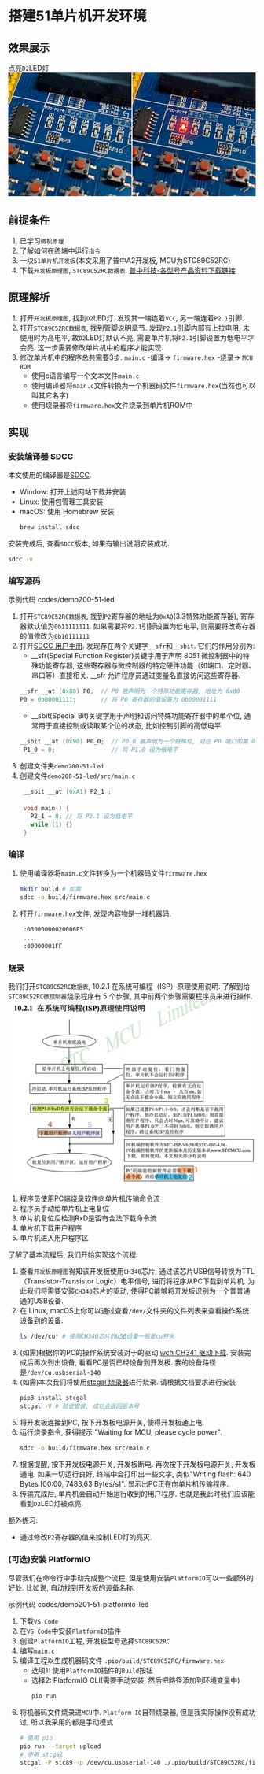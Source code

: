 # 搭建51单片机开发环境

## 效果展示

点亮`D2`LED灯
![picture 0](assets/609301928e19be72f5574acb143a373156abe1784da065a7aadd7e8e06b7bd15.jpeg)

## 前提条件

1. 已学习`微机原理`
2. 了解如何在终端中运行`指令`
3. 一块`51单片机开发板`(本文采用了普中A2开发板, MCU为STC89C52RC)
4. 下载`开发板原理图`, `STC89C52RC数据表`. [普中科技-各型号产品资料下载链接](http://www.prechin.cn/gongsixinwen/208.html)

## 原理解析

1. 打开`开发板原理图`, 找到`D2`LED灯. 发现其一端连着`VCC`, 另一端连着`P2.1`引脚.
2. 打开`STC89C52RC数据表`, 找到管脚说明章节. 发现`P2.1`引脚内部有上拉电阻, 未使用时为高电平, 故`D2`LED灯默认不亮, 需要单片机将`P2.1`引脚设置为低电平才会亮. 这一步需要修改单片机中的程序才能实现.
3. 修改单片机中的程序总共需要3步. `main.c` -编译-> `firmware.hex` -烧录-> `MCU ROM`
   - 使用c语言编写一个文本文件`main.c`
   - 使用编译器将`main.c`文件转换为一个机器码文件`firmware.hex`(当然也可以叫其它名字)
   - 使用烧录器将`firmware.hex`文件烧录到单片机ROM中

## 实现

### 安装编译器 SDCC

本文使用的编译器是[SDCC](https://sdcc.sourceforge.net/).
- Window: 打开上述网站下载并安装
- Linux: 使用包管理工具安装
- macOS: 使用 Homebrew 安装
  ```bash
  brew install sdcc
  ```

安装完成后, 查看`SDCC`版本, 如果有输出说明安装成功.
```bash
sdcc -v
```

### 编写源码

示例代码 codes/demo200-51-led

1. 打开`STC89C52RC数据表`, 找到`P2`寄存器的地址为`0xAO`(3.3特殊功能寄存器), 寄存器默认值为`0b11111111`. 如果需要将`P2.1`引脚设置为低电平, 则需要将改寄存器的值修改为`0b10111111`
2. 打开[SDCC 用户手册](https://sdcc.sourceforge.net/doc/sdccman.pdf). 发现存在两个关键字`__sfr`和`__sbit`. 它们的作用分别为:
   - __sfr(Special Function Register)关键字用于声明 8051 微控制器中的特殊功能寄存器, 这些寄存器与微控制器的特定硬件功能（如端口、定时器、串口等）直接相关. __sfr 允许程序员通过变量名直接访问这些寄存器.
   ```c
   __sfr __at (0x80) P0;  // P0 被声明为一个特殊功能寄存器, 地址为 0x80
   P0 = 0b00001111;       // 将 P0 寄存器的值设置为 0b00001111
   ```
   - __sbit(Special Bit)关键字用于声明和访问特殊功能寄存器中的单个位, 通常用于直接控制或读取某个位的状态, 比如控制引脚的高低电平
   ```c
   __sbit __at (0x90) P0_0;  // P0_0 被声明为一个特殊位, 对应 P0 端口的第 0 位
    P1_0 = 0;                // 将 P1.0 设为低电平
   ```
3. 创建文件夹`demo200-51-led`
4. 创建文件`demo200-51-led/src/main.c`
   ```c
    __sbit __at (0xA1) P2_1 ;

    void main() {
      P2_1 = 0; // 将 P2.1 设为低电平
      while (1) {}
    }
   ```

### 编译

1. 使用编译器将`main.c`文件转换为一个机器码文件`firmware.hex`
   ```bash
   mkdir build # 如需
   sdcc -o build/firmware.hex src/main.c
   ```
2. 打开`firmware.hex`文件, 发现内容物是一堆机器码.
   ```txt
    :03000000020006F5
    ...
    :00000001FF
   ```

### 烧录

我们打开`STC89C52RC数据表`, 10.2.1 在系统可编程（ISP）原理使用说明. 了解到给`STC89C52RC微控制器`烧录程序有 5 个步骤, 其中前两个步骤需要程序员来进行操作.
![picture 1](assets/e23edca33a1dc7cd2a7069f82af5dd983f26bd3a3af50e15d48c7df8c0903647.png)
1. 程序员使用PC端烧录软件向单片机传输命令流
2. 程序员手动给单片机上电复位
3. 单片机复位后检测RxD是否有合法下载命令流
4. 单片机下载用户程序
5. 单片机进入用户程序区

了解了基本流程后, 我们开始实现这个流程.
1. 查看`开发板原理图`得知该开发板使用`CH340`芯片, 通过该芯片USB信号转换为TTL（Transistor-Transistor Logic）电平信号, 进而将程序从PC下载到单片机. 为此我们将需要安装`CH340`芯片的驱动, 使得PC能够将开发板识别为一个普普通通的USB设备. 
2. 在 Linux, macOS上你可以通过查看`/dev/`文件夹的文件列表来查看操作系统设备到的设备.
   ```bash
   ls /dev/cu* # 使用CH340芯片的USB设备一般是cu开头
   ```
3. (如需)根据你的PC的操作系统安装对于的驱动 [wch CH341 驱动下载](https://www.wch.cn/downloads/CH341SER_ZIP.html). 安装完成后再次列出设备, 看看PC是否已经设备到开发板. 我的设备路径是`/dev/cu.usbserial-140`
4. (如需)本次我们将使用[stcgal 烧录器](https://github.com/grigorig/stcgal)进行烧录. 请根据文档要求进行安装
   ```bash
   pip3 install stcgal
   stcgal -V # 验证安装, 成功会返回版本号
   ```
5. 将开发板连接到PC, 按下开发板电源开关, 使得开发板通上电.
6. 运行烧录指令, 获得提示 "Waiting for MCU, please cycle power".
   ```bash
   sdcc -o build/firmware.hex src/main.c
   ```
7. 根据提醒, 按下开发板电源开关, 开发板断电. 再次按下开发板电源开关, 开发板通电. 如果一切运行良好, 终端中会打印出一些文字, 类似"Writing flash: 640 Bytes [00:00, 7483.63 Bytes/s]". 显示出PC正在向单片机传输程序.
8. 传输完成后, 单片机会自动开始运行收到的用户程序. 也就是我此时我们应该能看到`D2`LED灯被点亮.

额外练习:
- 通过修改`P2`寄存器的值来控制LED灯的亮灭.

### (可选)安装 PlatformIO

尽管我们在命令行中手动完成整个流程, 但是使用安装`PlatformIO`可以一些额外的好处. 比如说, 自动找到开发板的设备名称.

示例代码 codes/demo201-51-platformio-led

1. 下载`VS Code`
3. 在`VS Code`中安装`PlatformIO`插件
4. 创建`PlatformIO`工程, 开发板型号选择`STC89C52RC`
6. 编写`main.c`
7. 编译工程以生成机器码文件 `.pio/build/STC89C52RC/firmware.hex`
   - 选项1: 使用`PlatformIO`插件的`Build`按钮
   - 选择2: PlatformIO CLI(需要手动安装, 然后把路径添加到环境变量中)
     ```bash
     pio run
     ```
9. 将机器码文件烧录进`MCU`中. `Platform IO`自带烧录器, 但是我实际操作没有成功过, 所以我采用的都是手动模式
   ```bash
   # 使用 pio
   pio run --target upload
   # 使用 stcgal
   stcgal -P stc89 -p /dev/cu.usbserial-140 ./.pio/build/STC89C52RC/firmware.hex
   ```
